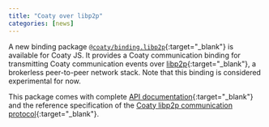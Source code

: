 ```yaml
---
title: "Coaty over libp2p"
categories: [news]
---
```


A new binding package
[`@coaty/binding.libp2p`](https://github.com/coatyio/binding.libp2p.js){:target="_blank"}
is available for Coaty JS. It provides a Coaty communication binding for
transmitting Coaty communication events over
[libp2p](https://libp2p.io/){:target="_blank"}, a brokerless peer-to-peer
network stack. Note that this binding is considered experimental for now.

This package comes with complete [API
documentation](https://coatyio.github.io/binding.libp2p.js/api/){:target="_blank"}
and the reference specification of the [Coaty libp2p communication
protocol](https://coatyio.github.io/binding.libp2p.js/man/communication-protocol/){:target="_blank"}.
